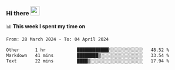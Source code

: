 ### Hi there <a href="https://www.gautamkrishnar.com/"><img src="https://media.giphy.com/media/hvRJCLFzcasrR4ia7z/giphy.gif" width="25px"></a>

📊 **This week I spent my time on**

<!--START_SECTION:waka-->

```txt
From: 28 March 2024 - To: 04 April 2024

Other      1 hr            ████████████░░░░░░░░░░░░░   48.52 %
Markdown   41 mins         ████████▒░░░░░░░░░░░░░░░░   33.54 %
Text       22 mins         ████▒░░░░░░░░░░░░░░░░░░░░   17.94 %
```

<!--END_SECTION:waka-->
